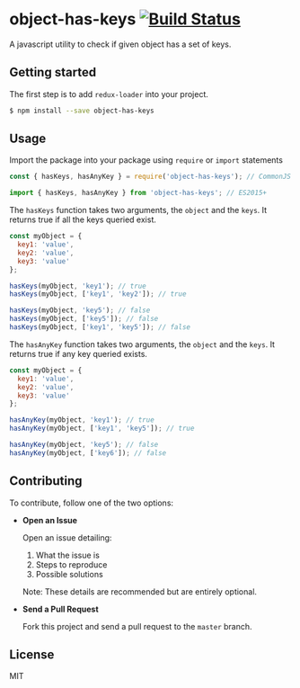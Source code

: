 # object-has-keys [![Build Status](https://travis-ci.org/nishanbajracharya/object-has-keys.svg?branch=master)](https://travis-ci.org/nishanbajracharya/object-has-keys)
A javascript utility to check if given object has a set of keys.

## Getting started
The first step is to add `redux-loader` into your project.

```sh
$ npm install --save object-has-keys
```

## Usage
Import the package into your package using `require` or `import` statements
```js
const { hasKeys, hasAnyKey } = require('object-has-keys'); // CommonJS
```
```js
import { hasKeys, hasAnyKey } from 'object-has-keys'; // ES2015+
```

The `hasKeys` function takes two arguments, the `object` and the `keys`. It returns true if all the keys queried exist.

```js
const myObject = {
  key1: 'value',
  key2: 'value',
  key3: 'value'
};

hasKeys(myObject, 'key1'); // true
hasKeys(myObject, ['key1', 'key2']); // true

hasKeys(myObject, 'key5'); // false
hasKeys(myObject, ['key5']); // false
hasKeys(myObject, ['key1', 'key5']); // false
```

The `hasAnyKey` function takes two arguments, the `object` and the `keys`. It returns true if any key queried exists.

```js
const myObject = {
  key1: 'value',
  key2: 'value',
  key3: 'value'
};

hasAnyKey(myObject, 'key1'); // true
hasAnyKey(myObject, ['key1', 'key5']); // true

hasAnyKey(myObject, 'key5'); // false
hasAnyKey(myObject, ['key6']); // false
```

## Contributing
To contribute, follow one of the two options:

- **Open an Issue**

  Open an issue detailing:
  1. What the issue is
  2. Steps to reproduce
  3. Possible solutions

  Note: These details are recommended but are entirely optional.

- **Send a Pull Request**

  Fork this project and send a pull request to the `master` branch.

## License
MIT
